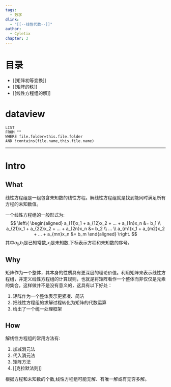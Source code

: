 ```yaml
---
tags:
  - 数学
dlink:
  - "[[--线性代数--]]"
author:
  - Cyletix
chapter: 3
---
```

# 目录
- [[矩阵初等变换]]
- [[矩阵的秩]]
- [[线性方程组的解]]

# dataview
```dataview
LIST
FROM ""
WHERE file.folder=this.file.folder
AND !contains(file.name,this.file.name)
```

---
# Intro
## What
线性方程组是一组包含未知数的线性方程。解线性方程组就是找到能同时满足所有方程的未知数值。

一个线性方程组的一般形式为:
$$
\left\{
\begin{aligned}
a_{11}x_1 + a_{12}x_2 + ... + a_{1n}x_n &= b_1 \\
a_{21}x_1 + a_{22}x_2 + ... + a_{2n}x_n &= b_2 \\
... \\
a_{m1}x_1 + a_{m2}x_2 + ... + a_{mn}x_n &= b_m
\end{aligned}
\right.
$$
其中$a_{ij}$,$b_i$是已知常数,$x_i$是未知数,下标表示方程和未知数的序号。

## Why
矩阵作为一个整体，其本身的性质具有更深层的理论价值。利用矩阵来表示线性方程组，并定义线性方程组的计算规则，也就是将矩阵看作一个整体而非仅仅是元素的集合，这样做并不是没有意义的，这具有以下好处：
1. 矩阵作为一个整体表示更紧凑、简洁
2. 把线性方程组的求解过程转化为矩阵的代数运算
3. 给出了一个统一处理框架

## How
解线性方程组的常用方法有:
1. 加减消元法
2. 代入消元法 
3. 矩阵方法
4. [[克拉默法则]]

根据方程和未知数的个数,线性方程组可能无解、有唯一解或有无穷多解。